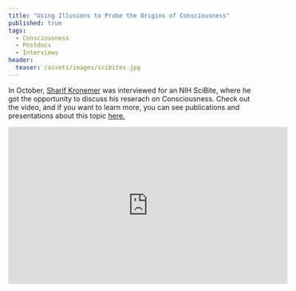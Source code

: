 ```yaml
---
title: "Using Illusions to Probe the Origins of Consciousness"
published: true
tags:
  - Consciousness
  - Postdocs
  - Interviews
header:
  teaser: /assets/images/scibites.jpg
---
```


In October, <a href="/members/kronemer">Sharif Kronemer</a> was interviewed for an NIH SciBite, where he got the opportunity to discuss his reserach on Consciousness. Check out the video, and if you want to learn more, you can see publications and presentations about this topic <a href="/projects/consciousness/">here.</a>

<iframe width="560" height="315" src="https://www.youtube.com/embed/HZvYoQSDm1E?si=yEJYIIrhbczG-gH9" title="YouTube video player" frameborder="0" allow="accelerometer; autoplay; clipboard-write; encrypted-media; gyroscope; picture-in-picture; web-share" referrerpolicy="strict-origin-when-cross-origin" allowfullscreen></iframe>
